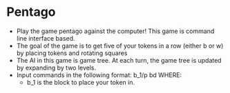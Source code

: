 # Pentago
- Play the game pentago against the computer! This game is command line interface based.
- The goal of the game is to get five of your tokens in a row (either b or w) by placing tokens and rotating squares
- The AI in this game is game tree. At each turn, the game tree is updated by expanding by two levels. 
- Input commands in the following format: b_1/p bd WHERE:
  - b_1 is the block to place your token in.
